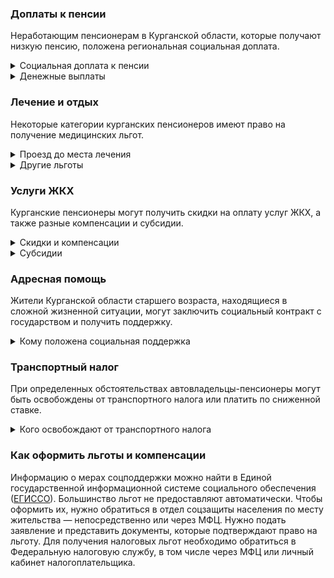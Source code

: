 ### Доплаты к пенсии
Неработающим пенсионерам в Курганской области, которые получают низкую пенсию, положена региональная социальная доплата. 
<details>
<summary>Социальная доплата к пенсии</summary>
В Курганской области региональный прожиточный минимум пенсионера ниже общефедерального. Поэтому неработающим пенсионерам с низким размером пенсии производится федеральная социальная доплата к пенсии до прожиточного минимума пенсионера в РФ. В 2021 году эта сумма [составляет]( https://pfr.gov.ru/grazhdanam/pensionres/soc_doplata/~7905) 10 022 рубля. Для назначения указанной выплаты необходимо обращаться в территориальное отделение Пенсионного фонда (ПФР) по месту жительства.     
</details>
<details>
<summary>Денежные выплаты</summary>
Если пенсионер относится к льготной категории, он имеет право на ежемесячную денежную выплату (ЕДВ), которая регулярно индексируется.
Курганские ветераны труда каждый месяц получают 351 рубль, труженики тыла — 391 рубль. Ежемесячная денежная выплата (ЕДВ) реабилитированных и пострадавших от репрессий составляет 457 рублей.

</details>


### Лечение и отдых
Некоторые категории курганских пенсионеров имеют право на получение медицинских льгот.  
<details>
<summary>Проезд до места лечения</summary>
Курганским малоимущим пенсионерам [компенсируется]( https://docs.cntd.ru/document/428613251) стоимость проезда к месту оказания лечебно-консультативной помощи и обратно по направлению областного департамента здравоохранения.
</details>
<details>
<summary>Другие льготы</summary>
Ветераны труда и труженики тыла, реабилитированные и пострадавшие от репрессий в Курганской области сохраняют обслуживание в поликлиниках и других медицинских учреждениях, к которым они были прикреплены до выхода на пенсию. 
Труженикам тыла, ветеранам труда, реабилитированным и пострадавшим от политических репрессий пенсионерам предоставляется внеочередной приём в дома-интернаты для престарелых и инвалидов и учреждения социального обслуживания.
</details>


### Услуги ЖКХ
Курганские пенсионеры могут получить скидки на оплату услуг ЖКХ, а также разные компенсации и субсидии. 
<details>
<summary>Скидки и компенсации</summary>
Ветеранам труда, реабилитированным и пострадавшим от репрессий пенсионерам полагается компенсация в размере 50% на оплату жилого помещения и коммунальных услуг, а также оплату капремонта. 
Одиноких неработающих пенсионеров по достижении 70 лет освобождают от взносов на капремонт на 50%, а с 80-летнего возраста они вообще не платят за капремонт. Льгота распространяется и на граждан этого возраста, если семья состоит из неработающих пенсионеров (от 60 лет — мужчины и от 55 лет — женщины) или инвалидов I и II групп. 
</details>
<details>
<summary>Субсидии</summary>
Пенсионеры могут получить субсидию на оплату услуг ЖКХ при расходах на «коммуналку» 22% совокупного дохода семьи. 
</details>


### Адресная помощь
Жители Курганской области старшего возраста, находящиеся в сложной жизненной ситуации, могут заключить социальный контракт с государством и получить поддержку.
<details>
<summary>Кому положена социальная поддержка</summary>
Пенсионерам, оказавшимся в трудной жизненной ситуации по не зависящим от них причинам, оказывается адресная помощь. Это могут быть единовременные денежные выплаты или ежемесячные социальные пособия. Также нуждающимся пенсионерам выделяются медикаменты, одежда и обувь. Кроме того, им могут провести ремонт жилого помещения или организовать уход по медицинским показаниям, а также оказать другую помощь. С пенсионерами также может быть заключён социальный контракт.
</details>

### Транспортный налог
При определенных обстоятельствах автовладельцы-пенсионеры могут быть освобождены от транспортного налога или платить по сниженной ставке. 
<details>
<summary>Кого освобождают от транспортного налога</summary>
В Курганской области инвалиды полностью [освобождаются]( https://www.nalog.ru/rn77/service/tax/d1097070/) от налога на автомобили до 100 л. с. Пенсионеры, а также мужчины старше 60 лет и женщины — старше 55 лет, чернобыльцы и ветераны боевых действий уплачивают 70% налога на такие машины.
</details>


### Как оформить льготы и компенсации

Информацию о мерах соцподдержки можно найти в Единой государственной информационной системе социального обеспечения ([ЕГИССО]( http://egisso.ru/site/client/#/)). Большинство льгот не предоставляют автоматически. Чтобы оформить их, нужно обратиться в отдел соцзащиты населения по месту жительства — непосредственно или через МФЦ. Нужно подать заявление и представить документы, которые подтверждают право на льготу. Для получения налоговых льгот необходимо обратиться в Федеральную налоговую службу, в том числе через МФЦ или личный кабинет налогоплательщика.









